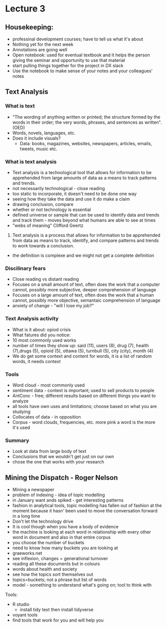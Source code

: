 # Lecture 3

## Housekeeping:
* professinal development courses; have to tell us what it's about
* Nothing yet for the next week
* Annotations are going well 
* Open notebook: used for eventual textbook and it helps the person giving the seminar and opportunity to use that material
* start pulling things together for the project in DX slack
* Use the notebook to make sense of your notes and your colleagues' notes

## Text Analysis
### What is text
* "The wording of anything written or printed; the structure formed by the words in their order; the very words, phrases, and sentences as written". (OED)
* Words, novels, languages, etc. 
* Does it include visuals? 
  * Data: books, magazines, websites, newspapers, articles, emails, tweets, music etc.  

### What is text analysis
* Text analysis is a technological tool that allows for information to be apprehended from large amounts  of data as a means to track patterns and trends. 
* not necessarily technological - close reading
* too static to incorporate, it doesn't need to be done one way
* seeing how they take the data and use it do make a claim
* drawing conclusion, compare
* whether or not technology is essential 
* defined universe or sample that can be used to identify data and trends and track them - moves beyond what humans are able to see at times
* "webs of meaning" Clifford Geertz

1. Text analysis is a process that allows for information to be apprehended from data as means to track, identify, and compare patterns and trends to work towards a conclusion. 

* the definition is complexe and we might not get a complete definition 

### Discilinary fears
* Close reading vs distant reading
* Focuses on a small amount of text, often does the work that a computer cannot, possibly more subjective, deeper comprehension of language
* Focuses on a large amount of text, often does the work that a human cannot, possibly more objective, semantaic comprehension of language
* anxiety of change - "will I lose my job?"

### Text Analysis activity
* What is it about: opiod crisis 
* What fatures did you notice: 
* 10 most commonly used works 
* number of times they show up: said (11), users (8), drug (7), health (7),drugs (5), opioid (5), ottawa (5), turnbull (5), city (city), month (4) 
* We do get some context and content for words, it is a list of random words, it needs context

### Tools 
* Word cloud - most commonly used
* sentiment data - context is important; used to sell products to people
* AntConc - free; different results based on different things you want to analyze
* all tools have own uses and limitations; choose based on what you are studying
* Collocates of data - in opposition
* Corpus - word clouds, frequencies, etc. more pink a word is the more it's used

### Summary
* Look at data from large body of text 
* Conclusions that we wouldn't get just on our own
* chose the one that works with your research

## Mining the Dispatch - Roger Nelson 
* Mining a newspaper
* problem of indexing - idea of topic modelling 
* in January want ands spiked - get interesting patterns 
* fashion in analytical tools, topic modelling has fallen out of fashion at the moment because it hasn' been used to move the conversation forward in a long time
* Don't let the technology drive 
* It is cool though when you have a body of evidence 
* the machine is looking at each word in relationship with every other word in document and also in that entire corpus
* you choose the number of buckets
* need to know how many buckets you are looking at
* graeworks.net
* see inflexion, changes = generational turnover
* reading all these documents but in colours
* words about health and society 
* see how the topics sort themselves out
* topics=buckets; not a phrase but list of words
* model - something to understand what's going on; tool to think with 

Tools:
* R studio 
  * install tidy text then install tidyverse
* voyant tools
* find tools that work for you and will help you

